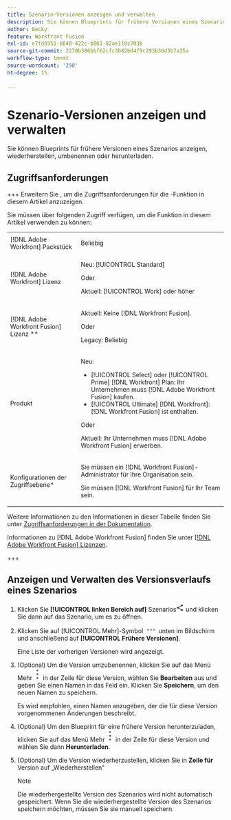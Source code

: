```yaml
---
title: Szenario-Versionen anzeigen und verwalten
description: Sie können Blueprints für frühere Versionen eines Szenarios anzeigen, wiederherstellen, umbenennen oder herunterladen.
author: Becky
feature: Workfront Fusion
exl-id: e7fd0351-b840-422c-b861-82ae110c703b
source-git-commit: 2270b386bbf62cfc3b82bd4f9c293b36d3b7a35a
workflow-type: tm+mt
source-wordcount: '298'
ht-degree: 1%

---
```


# Szenario-Versionen anzeigen und verwalten

Sie können Blueprints für frühere Versionen eines Szenarios anzeigen, wiederherstellen, umbenennen oder herunterladen.

## Zugriffsanforderungen

+++ Erweitern Sie , um die Zugriffsanforderungen für die -Funktion in diesem Artikel anzuzeigen.

Sie müssen über folgenden Zugriff verfügen, um die Funktion in diesem Artikel verwenden zu können:

<table style="table-layout:auto">
 <col> 
 <col> 
 <tbody> 
  <tr> 
   <td role="rowheader">[!DNL Adobe Workfront] Packstück</td> 
   <td> <p>Beliebig</p> </td> 
  </tr> 
  <tr data-mc-conditions=""> 
   <td role="rowheader">[!DNL Adobe Workfront] Lizenz</td> 
   <td> <p>Neu: [!UICONTROL Standard]</p><p>Oder</p><p>Aktuell: [!UICONTROL Work] oder höher</p> </td> 
  </tr> 
  <tr> 
   <td role="rowheader">[!DNL Adobe Workfront Fusion] Lizenz **</td> 
   <td>
   <p>Aktuell: Keine [!DNL Workfront Fusion].</p>
   <p>Oder</p>
   <p>Legacy: Beliebig </p>
   </td> 
  </tr> 
  <tr> 
   <td role="rowheader">Produkt</td> 
   <td>
   <p>Neu:</p> <ul><li>[!UICONTROL Select] oder [!UICONTROL Prime] [!DNL Workfront] Plan: Ihr Unternehmen muss [!DNL Adobe Workfront Fusion] kaufen.</li><li>[!UICONTROL Ultimate] [!DNL Workfront]: [!DNL Workfront Fusion] ist enthalten.</li></ul>
   <p>Oder</p>
   <p>Aktuell: Ihr Unternehmen muss [!DNL Adobe Workfront Fusion] erwerben.</p>
   </td> 
  </tr>
  <tr data-mc-conditions=""> 
   <td role="rowheader">Konfigurationen der Zugriffsebene*</td> 
   <td> 
     <p>Sie müssen ein [!DNL Workfront Fusion]-Administrator für Ihre Organisation sein.</p>
     <p>Sie müssen [!DNL Workfront Fusion] für Ihr Team sein.</p>
   </td> 
  </tr> 
   </td> 
  </tr> 
 </tbody> 
</table>

Weitere Informationen zu den Informationen in dieser Tabelle finden Sie unter [Zugriffsanforderungen in der Dokumentation](/help/workfront-fusion/references/licenses-and-roles/access-level-requirements-in-documentation.md).

Informationen zu [!DNL Adobe Workfront Fusion] finden Sie unter [[!DNL Adobe Workfront Fusion] Lizenzen](/help/workfront-fusion/set-up-and-manage-workfront-fusion/licensing-operations-overview/license-automation-vs-integration.md).

+++

<!--procedure - open, optional add comment, optional restore version-->

## Anzeigen und Verwalten des Versionsverlaufs eines Szenarios

1. Klicken Sie **[!UICONTROL linken Bereich auf]** Szenarios![Symbol](assets/scenarios-icon.png) und klicken Sie dann auf das Szenario, um es zu öffnen.
1. Klicken Sie auf [!UICONTROL Mehr]-Symbol ![Mehr](assets/more-icon.png) unten im Bildschirm und anschließend auf **[!UICONTROL Frühere Versionen]**.

   Eine Liste der vorherigen Versionen wird angezeigt.
1. (Optional) Um die Version umzubenennen, klicken Sie auf das Menü Mehr ![Mehr](assets/more-icon-vertical.png) in der Zeile für diese Version, wählen Sie **Bearbeiten** aus und geben Sie einen Namen in das Feld ein. Klicken Sie **Speichern**, um den neuen Namen zu speichern.

   Es wird empfohlen, einen Namen anzugeben, der die für diese Version vorgenommenen Änderungen beschreibt.
1. (Optional) Um den Blueprint für eine frühere Version herunterzuladen, klicken Sie auf das Menü Mehr ![Mehr](assets/more-icon-vertical.png) in der Zeile für diese Version und wählen Sie dann **Herunterladen**.
1. (Optional) Um die Version wiederherzustellen, klicken Sie in **Zeile für** Version auf „Wiederherstellen“


   >[!NOTE]
   >
   >Die wiederhergestellte Version des Szenarios wird nicht automatisch gespeichert. Wenn Sie die wiederhergestellte Version des Szenarios speichern möchten, müssen Sie sie manuell speichern.

